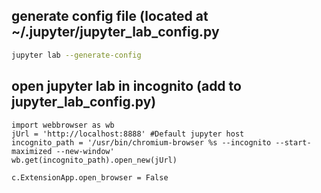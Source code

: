 generate config file (located at ~/.jupyter/jupyter_lab_config.py
---
```bash
jupyter lab --generate-config
```

open jupyter lab in incognito (add to jupyter_lab_config.py)
---
```
import webbrowser as wb
jUrl = 'http://localhost:8888' #Default jupyter host
incognito_path = '/usr/bin/chromium-browser %s --incognito --start-maximized --new-window'
wb.get(incognito_path).open_new(jUrl)

c.ExtensionApp.open_browser = False
```
